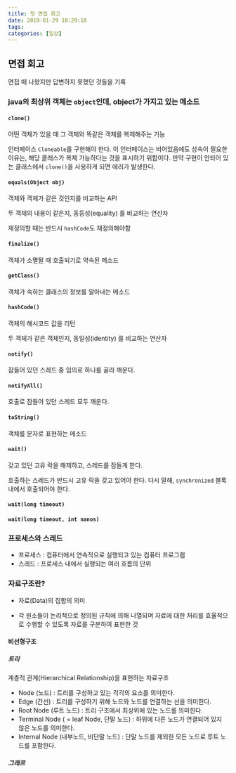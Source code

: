 ```yaml
---
title: 첫 면접 회고
date: 2019-01-29 18:29:18
tags:
categories: [일상]
---
```


## 면접 회고

면접 때 나왔지만 답변하지 못했던 것들을 기록

### java의 최상위 객체는 `object`인데, object가 가지고 있는 메소드

#### `clone()`

어떤 객체가 있을 때 그 객체와 똑같은 객체를 복제해주는 기능

인터페이스 `Cloneable`를 구현해야 한다. 이 인터페이스는 비어있음에도 상속이 필요한 이유는, 해당 클래스가 복제 가능하다는 것을 표시하기 위함이다. 만약 구현이 안되어 있는 클래스에서 `clone()`을 사용하게 되면 에러가 발생한다.

#### `equals(Object obj)`

객체와 객체가 같은 것인지를 비교하는 API

두 객체의 내용이 같은지, 동등성(equality) 를 비교하는 연산자

재정의할 때는 반드시 `hashCode`도 재정의해야함

#### `finalize()`

객체가 소멸될 때 호출되기로 약속된 메소드

#### `getClass()`

객체가 속하는 클래스의 정보를 알아내는 메소드

#### `hashCode()`

객체의 해시코드 값을 리턴

두 객체가 같은 객체인지, 동일성(identity) 를 비교하는 연산자

#### `notify()`

잠들어 있던 스레드 중 임의로 하나를 골라 깨운다.

#### `notifyAll()`

호출로 잠들어 있던 스레드 모두 깨운다.

#### `toString()`

객체를 문자로 표현하는 메소드

#### `wait()`

갖고 있던 고유 락을 해제하고, 스레드를 잠들게 한다.

호출하는 스레드가 반드시 고유 락을 갖고 있어야 한다. 다시 말해, `synchronized` 블록 내에서 호출되어야 한다.

#### `wait(long timeout)`

#### `wait(long timeout, int nanos)`

### 프로세스와 스레드

- 프로세스 : 컴퓨터에서 연속적으로 실행되고 있는 컴퓨터 프로그램
- 스레드 : 프로세스 내에서 실행되는 여러 흐름의 단위

### 자료구조란?

- 자료(Data)의 집합의 의미

- 각 원소들이 논리적으로 정의된 규칙에 의해 나열되며 자료에 대한 처리를 효율적으로 수행할 수 있도록 자료를 구분하여 표현한 것

#### 비선형구조

##### 트리

계층적 관계(Hierarchical Relationship)을 표현하는 자료구조

- Node (노드) : 트리를 구성하고 있는 각각의 요소를 의미한다.
- Edge (간선) : 트리를 구성하기 위해 노드와 노드를 연결하는 선을 의미한다.
- Root Node (루트 노드) : 트리 구조에서 최상위에 있는 노드를 의미한다.
- Terminal Node ( = leaf Node, 단말 노드) : 하위에 다른 노드가 연결되어 있지 않은 노드를 의미한다.
- Internal Node (내부노드, 비단말 노드) : 단말 노드를 제외한 모든 노드로 루트 노드를 포함한다.

##### 그래프